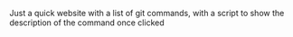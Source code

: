 Just a quick website with a list of git commands, with a script to show the description of the command once clicked
